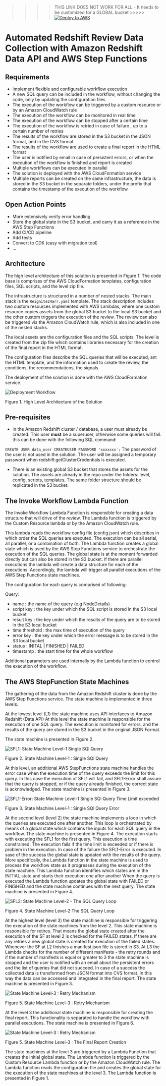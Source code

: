 
>>>>THIS LINK DOES NOT WORK FOR ALL - It needs to be customized for a GLOBAL bucket >>>>>
[![Deploy to AWS](https://s3.amazonaws.com/cloudformation-examples/cloudformation-launch-stack.png)](https://console.aws.amazon.com/cloudformation/home#/stacks/create/review?templateURL=https://s3.amazonaws.com/reignite24-global-266726630905-us-west-2/templates/Reignite24arr.yaml)

# Automated Redshift Review Data Collection with Amazon Redshift Data API and AWS Step Functions


## Requirements

- Implement flexible and configurable workflow execution
- A new SQL query can be included in the workflow, without changing the code, only by updating the configuration files
- The execution of the workflow can be triggered by a custom resource or by an Amazon CloudWatch rule
- The execution of the workflow can be monitored in real time
- The execution of the workflow can be stopped after a certain time
- The execution of the workflow is retried in case of failure , up to a certain number of retries
- The results of the workflow are stored in the S3 bucket in the JSON format, and in the CVS format
- The results of the workflow are used to create a final report in the HTML format
- The user is notified by email in case of persistent errors, or when the execution of the workflow is finished and report is created
- Multiple workflows can be executed in parallel
- The solution is deployed with the AWS CloudFormation service
- Multiple reports can be created on the same infrastructure, the data is stored in the S3 bucket in the separate folders, under the prefix that contains the timestamp of the execution of the workflow

## Open Action Points

- More extensively verify error handling 
- Store the global state in the S3 bucket, and carry it as a reference in the AWS Step Functions 
- Add CI/CD pipeline
- Add tests
- Convert to CDK (easy with migration tool)
- ...


## Architecture

The high level architecture of this solution is presented in Figure 1.
The code base is comprises of the AWS CloudFormation templates, configuration files, SQL scripts, and the level zip file.

The infrastructure is structured in a number of nested stacks. The main stack is the `Reignite24arr.yaml` template.
The stack description includes two custom resources implemented with AWS Lambdas, where one custom resource copies assets from the global S3 bucket to the local S3 bucket and the other custom triggers the execution of the review. The review can also be triggered via the Amazon CloudWatch rule, which is also included in one of the nested stacks. 

The local assets are the configuration files and the SQL scripts. The level is created from the zip file which contains libraries necessary for the creation of the final report in the HTML format.

The configuration files describe the SQL queries that will be executed, ant the HTML template, and the information used to create the review, the conditions, the recommendations, the signals.

The deployment of the solution is done with the AWS CloudFormation service.


![Deployment Workflow](images/assets.png)

Figure 1. High Level Architecture of the Solution

## Pre-requisites 

- In the Amazon Redshift cluster / database,  a user must already be created. This user **must** be a superuser, otherwise some queries will fail. 
this can be done with the following SQL command:

`
CREATE USER data_user CREATEUSER PASSWORD 'xxxxxxx';
`
The password of the user is not used in the solution. The user will be assigned a temporary password when redshift:getClusterCredentials is executed. 

- There is an existing global S3 bucket that stores the assets for the solution. The assets are already in the repo under the folders: level, config, scripts, templates. The same folder structure should be replicated in the S3 bucket.



## The Invoke Workflow Lambda Function

The Invoke Workflow Lambda Function is responsible for creating a data structure that will drive of the review. The Lambda function is triggered by the Custom Resource lambda or by the Amazon CloudWatch rule. 

This lambda reads the workflow config file (config.json) which describes in which order the SQL queries are executed. The execution can be all serial, all parallel, or a combination of both. The Lambda function creates a global state which is used by the AWS Step Functions service to orchestrate the execution of the SQL queries. The global state is at the moment forwarded directly but can also be stored in the S3 bucket. If there are parallel executions the lambda will create a data structure for each of the executions. Accordingly, the lambda will trigger all parallel executions of the AWS Step Functions state machines.

The configuration for each query is comprised of following:

Query:

- name : the name of the query (e.g NodeDetails)
- script key : the key under which the SQL script is stored in the S3 local bucket
- result key : the key under which the results of the query are to be stored in the S3 local bucket
- time threshold : the max time of execution of the query
- error key :  the key under which the error message is to be stored in the S3 local bucket
- status : INITAL | FINISHED | FAILED
- timestamp : the start time for the whole workflow

Additional parameters are used internally by the Lambda function to control the execution of the workflow.


## The AWS StepFunction State Machines
The gathering of the data from the Amazon Redshift cluster is done by the AWS Step Functions service. The state machine is implemented in three levels.

At the lowest level (L1) the state machine uses API interfaces to Amazon Redshift (Data API) At this level the state machine is responsible for the execution of one SQL query. The execution is monitored for errors, and the results of the query are stored in the S3 bucket in the original JSON Format.

The state machine is presented in Figure 2.

![SFL1: State Machine Level-1 Single SQl Query](images/SF_L1.png)

Figure 2. State Machine Level-1 : Single SQl Query

At this level, an additional AWS StepFunctions state machine handles the error case when the execution time of the query exceeds the limit for this query. In this case the execution of SFL1 will fail, and SFL1-Error shall assure that the query is stopped, or if the query already finished, the correct state is acknowledged.  The state machine is presented in Figure 3.


![SFL1-Error: State Machine Level-1 Single SQl Query Time Limit exceeded ](images/SF_L1_error.png)

Figure 3. State Machine Level-1 : Single SQl Query Error

At the second level (level 2) the state machine implements a loop in which the queries are executed one after another. This loop is orchestrated by means of a global state which contains the inputs for each SQL query in the workflow. The state machine is presented in Figure 4. 
The execution starts with executing the SFL1 for the first query. This execution is time constrained. The execution fails if the time limit is exceeded or if there is problem in the execution. In case of the failure the SFL1-Error is executed. In sase of the success the global state is updated with the results of the query. More specifically, the Lambda function in the state machine is used to process the workflow state as it progresses during the execution of the state machine. This Lambda function identifies which states are in the INITIAL state and starts their execution one after another When the query is executed the Lambda function updates the global state with FAILED or FINISHED and the state machine continues with the next query. The state machine is presented in Figure 4.

![SFL2: State Machine Level-2 - The SQL Query Loop](images/SF_L2.png)

Figure 4. State Machine Level-2  The SQL Query Loop

At the highest level (level 3) the state machine is responsible for triggering the execution of the state machines from the level 2. This state machine is responsible for retires. That means the global state  created after the execution of the SF at level 2  is checked for the FAILED states. If there are any retries a new global state is created for execution of the failed states. Whenever the SF at L2 finishes a manifest json file is stored in S3. At L3  the Lambda checks for the number of different manifests - the retry rounds and if the number of manifests is equal or greater to 3 the state machine is stopped and the user is notified with an email about the persistent errors and the list of queries that did not succeed. In case of a success the collected data is transformed from JSON format into CVS format. In this way the data can be accessed and integrated in the final report. The state machine is presented in Figure 3.

![State Machine Level-3 : Retry Mechanism](images/SF_L3.png)

Figure 5. State Machine Level-3 : Retry Mechanism

At the level 3 the additional state machine is responsible for creating the final report. This functionality is separated to handle the workflow with parallel executions. The state machine is presented in Figure 6.

![State Machine Level-3 : Retry Mechanism](images/SF_L3_HTML.png)

Figure 5. State Machine Level-3 : The Final Report Creation


The state machines at the level 3 are triggered by a Lambda Function that creates the initial global state. The Lambda function is triggered by the Custom Resource Lambda function or by the Amazon CloudWatch rule. The Lambda function reads the configuration file and creates the global state for the execution of the state machines at the level 3. The Lambda function is presented in Figure 1.



